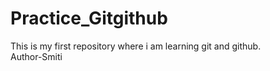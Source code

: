 # Practice_Gitgithub
This is my first repository where i am learning git and github.
</br>
Author-Smiti
